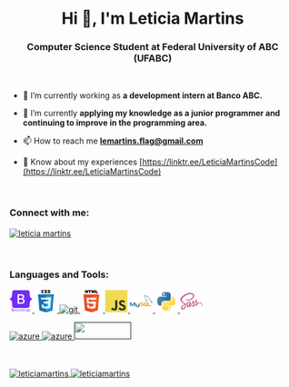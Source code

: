 <h1 align="center">Hi 👋, I'm Leticia Martins</h1>
<h3 align="center">Computer Science Student at Federal University of ABC (UFABC)</h3>
<br>


- 🔭 I’m currently working as **a development intern at Banco ABC.**

- 🌱 I’m currently **applying my knowledge as a junior programmer and continuing to improve in the programming area.**

- 📫 How to reach me **lemartins.flag@gmail.com**

- 📄 Know about my experiences [https://linktr.ee/LeticiaMartinsCode](https://linktr.ee/LeticiaMartinsCode)
<br>



<h3 align="left">Connect with me:</h3>
<p align="left">
<a href="https://www.linkedin.com/in/leticiamartinsbandeira/" target="blank"><img align="center" src="https://raw.githubusercontent.com/rahuldkjain/github-profile-readme-generator/master/src/images/icons/Social/linked-in-alt.svg" alt="leticia martins" height="30" width="40" /></a>
</p>
<br>

<h3 align="left">Languages and Tools:</h3>
<p align="left"> <a href="https://getbootstrap.com" target="_blank" rel="noreferrer"> <img src="https://raw.githubusercontent.com/devicons/devicon/master/icons/bootstrap/bootstrap-plain-wordmark.svg" alt="bootstrap" width="40" height="40"/> </a> <a href="https://www.w3schools.com/css/" target="_blank" rel="noreferrer"> <img src="https://raw.githubusercontent.com/devicons/devicon/master/icons/css3/css3-original-wordmark.svg" alt="css3" width="40" height="40"/> </a> <a href="https://git-scm.com/" target="_blank" rel="noreferrer"> <img src="https://www.vectorlogo.zone/logos/git-scm/git-scm-icon.svg" alt="git" width="40" height="40"/> </a> <a href="https://www.w3.org/html/" target="_blank" rel="noreferrer"> <img src="https://raw.githubusercontent.com/devicons/devicon/master/icons/html5/html5-original-wordmark.svg" alt="html5" width="40" height="40"/> </a> <a href="https://developer.mozilla.org/en-US/docs/Web/JavaScript" target="_blank" rel="noreferrer"> <img src="https://raw.githubusercontent.com/devicons/devicon/master/icons/javascript/javascript-original.svg" alt="javascript" width="40" height="40"/> </a> <a href="https://www.mysql.com/" target="_blank" rel="noreferrer"> <img src="https://raw.githubusercontent.com/devicons/devicon/master/icons/mysql/mysql-original-wordmark.svg" alt="mysql" width="40" height="40"/> </a> <a href="https://www.python.org" target="_blank" rel="noreferrer"> <img src="https://raw.githubusercontent.com/devicons/devicon/master/icons/python/python-original.svg" alt="python" width="40" height="40"/> </a> <a href="https://sass-lang.com" target="_blank" rel="noreferrer"> <img src="https://raw.githubusercontent.com/devicons/devicon/master/icons/sass/sass-original.svg" alt="sass" width="40" height="40"/> </a> </p>

	
<a href="" target="_blank" rel="noreferrer"> <img src="https://img.shields.io/badge/Azure_DevOps-0078D7?style=for-the-badge&logo=azure-devops&logoColor=white" alt="azure" width="120" height="30"/> </a> 
<a href="" target="_blank" rel="noreferrer"> <img src="https://img.shields.io/badge/.NET-5C2D91?style=for-the-badge&logo=.net&logoColor=white" alt="azure" width="80" height="30"/> </a> 
<a href="" target="_blank" rel="noreferrer"> <img src="https://img.shields.io/badge/Angular-DD0031?style=for-the-badge&logo=angular&logoColor=white" alt="" width="100" height="30"/> </a> </p>

<br>
<br>

<a href="https://github.com/LeticiaMartins">
  <img height="140em" align="center" src="https://github-readme-stats.vercel.app/api?username=leticiamartins&show_icons=true&locale=en&theme=chartreuse-dark" alt="leticiamartins" />
</a>

<a href="https://github.com/LeticiaMartins">
  <img align="center" src="https://github-readme-stats.vercel.app/api/top-langs?username=leticiamartins&show_icons=true&locale=en&layout=compact&theme=chartreuse-dark" alt="leticiamartins" />
</a>
